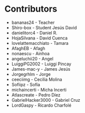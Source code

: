Contributors
============
- bananas24          - Teacher
- Shiro-box          - Student Jesús David
- danielitorc4       - Daniel R.
- HojaSilvana        - David Cuenca
- lovelattemacchiato - Tamara
- AfaghEB            - Afagh
- nonaescu           - Ainhoa
- angeluchii20       - Angel
- LuiggiPG2002       - Luiggi Pincay 
- James-mac-y        - James Jesús
- Jorgegrhlm         - Jorge
- ceeciimg           - Cecilia Molina
- Sofiipz            - Sofía
- michaincerti       - Micha Incerti
- Atlascreate        - Pedro Díez
- GabrielHacker3000  - Gabriel Cruz
- LordGaspy          - Ricardo Charfolé
